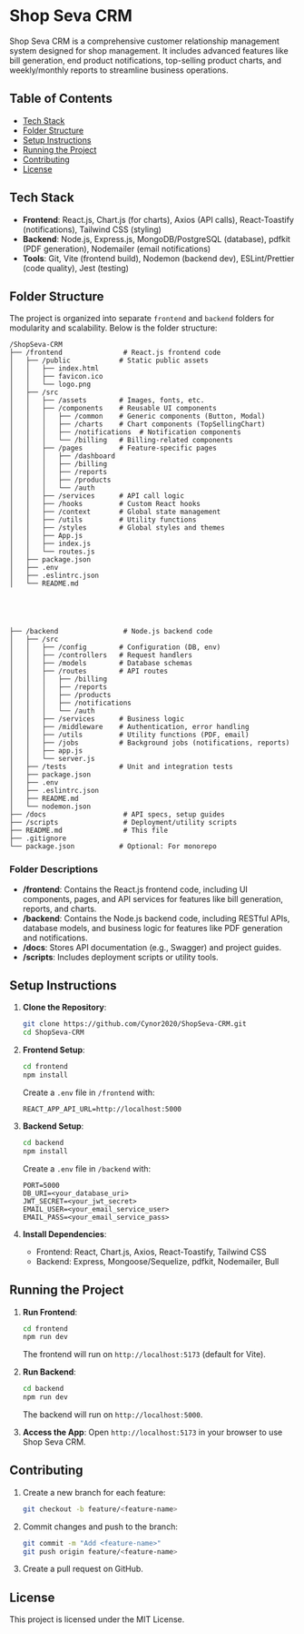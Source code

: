 # Shop Seva CRM

Shop Seva CRM is a comprehensive customer relationship management system designed for shop management. It includes advanced features like bill generation, end product notifications, top-selling product charts, and weekly/monthly reports to streamline business operations.

## Table of Contents
- [Tech Stack](#tech-stack)
- [Folder Structure](#folder-structure)
- [Setup Instructions](#setup-instructions)
- [Running the Project](#running-the-project)
- [Contributing](#contributing)
- [License](#license)

## Tech Stack
- **Frontend**: React.js, Chart.js (for charts), Axios (API calls), React-Toastify (notifications), Tailwind CSS (styling)
- **Backend**: Node.js, Express.js, MongoDB/PostgreSQL (database), pdfkit (PDF generation), Nodemailer (email notifications)
- **Tools**: Git, Vite (frontend build), Nodemon (backend dev), ESLint/Prettier (code quality), Jest (testing)

## Folder Structure
The project is organized into separate `frontend` and `backend` folders for modularity and scalability. Below is the folder structure:

```
/ShopSeva-CRM
├── /frontend               # React.js frontend code
│   ├── /public            # Static public assets
│   │   ├── index.html
│   │   ├── favicon.ico
│   │   └── logo.png
│   ├── /src
│   │   ├── /assets        # Images, fonts, etc.
│   │   ├── /components    # Reusable UI components
│   │   │   ├── /common    # Generic components (Button, Modal)
│   │   │   ├── /charts    # Chart components (TopSellingChart)
│   │   │   ├── /notifications  # Notification components
│   │   │   └── /billing   # Billing-related components
│   │   ├── /pages         # Feature-specific pages
│   │   │   ├── /dashboard
│   │   │   ├── /billing
│   │   │   ├── /reports
│   │   │   ├── /products
│   │   │   └── /auth
│   │   ├── /services      # API call logic
│   │   ├── /hooks         # Custom React hooks
│   │   ├── /context       # Global state management
│   │   ├── /utils         # Utility functions
│   │   ├── /styles        # Global styles and themes
│   │   ├── App.js
│   │   ├── index.js
│   │   └── routes.js
│   ├── package.json
│   ├── .env
│   ├── .eslintrc.json
│   └── README.md





├── /backend                # Node.js backend code
│   ├── /src
│   │   ├── /config        # Configuration (DB, env)
│   │   ├── /controllers   # Request handlers
│   │   ├── /models        # Database schemas
│   │   ├── /routes        # API routes
│   │   │   ├── /billing
│   │   │   ├── /reports
│   │   │   ├── /products
│   │   │   ├── /notifications
│   │   │   └── /auth
│   │   ├── /services      # Business logic
│   │   ├── /middleware    # Authentication, error handling
│   │   ├── /utils         # Utility functions (PDF, email)
│   │   ├── /jobs          # Background jobs (notifications, reports)
│   │   ├── app.js
│   │   └── server.js
│   ├── /tests             # Unit and integration tests
│   ├── package.json
│   ├── .env
│   ├── .eslintrc.json
│   ├── README.md
│   └── nodemon.json
├── /docs                   # API specs, setup guides
├── /scripts                # Deployment/utility scripts
├── README.md               # This file
├── .gitignore
└── package.json           # Optional: For monorepo
```

### Folder Descriptions
- **/frontend**: Contains the React.js frontend code, including UI components, pages, and API services for features like bill generation, reports, and charts.
- **/backend**: Contains the Node.js backend code, including RESTful APIs, database models, and business logic for features like PDF generation and notifications.
- **/docs**: Stores API documentation (e.g., Swagger) and project guides.
- **/scripts**: Includes deployment scripts or utility tools.

## Setup Instructions
1. **Clone the Repository**:
   ```bash
   git clone https://github.com/Cynor2020/ShopSeva-CRM.git
   cd ShopSeva-CRM
   ```

2. **Frontend Setup**:
   ```bash
   cd frontend
   npm install
   ```
   Create a `.env` file in `/frontend` with:
   ```
   REACT_APP_API_URL=http://localhost:5000
   ```

3. **Backend Setup**:
   ```bash
   cd backend
   npm install
   ```
   Create a `.env` file in `/backend` with:
   ```
   PORT=5000
   DB_URI=<your_database_uri>
   JWT_SECRET=<your_jwt_secret>
   EMAIL_USER=<your_email_service_user>
   EMAIL_PASS=<your_email_service_pass>
   ```

4. **Install Dependencies**:
   - Frontend: React, Chart.js, Axios, React-Toastify, Tailwind CSS
   - Backend: Express, Mongoose/Sequelize, pdfkit, Nodemailer, Bull

## Running the Project
1. **Run Frontend**:
   ```bash
   cd frontend
   npm run dev
   ```
   The frontend will run on `http://localhost:5173` (default for Vite).

2. **Run Backend**:
   ```bash
   cd backend
   npm run dev
   ```
   The backend will run on `http://localhost:5000`.

3. **Access the App**:
   Open `http://localhost:5173` in your browser to use Shop Seva CRM.

## Contributing
1. Create a new branch for each feature:
   ```bash
   git checkout -b feature/<feature-name>
   ```
2. Commit changes and push to the branch:
   ```bash
   git commit -m "Add <feature-name>"
   git push origin feature/<feature-name>
   ```
3. Create a pull request on GitHub.

## License
This project is licensed under the MIT License.
